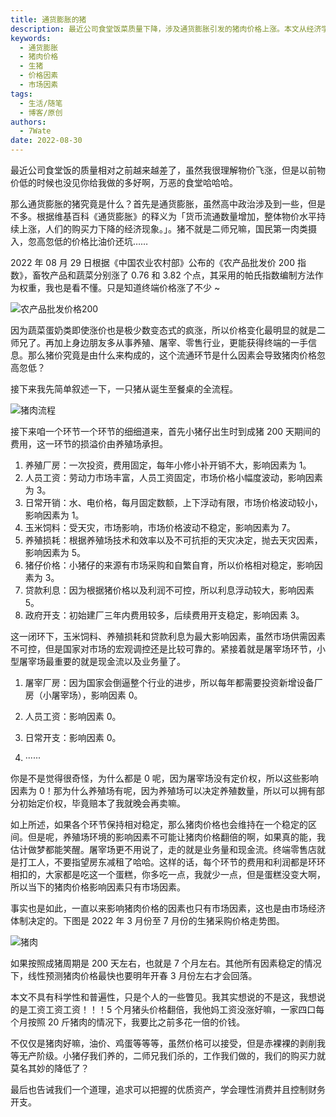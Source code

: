 ```yaml
---
title: 通货膨胀的猪
description: 最近公司食堂饭菜质量下降，涉及通货膨胀引发的猪肉价格上涨。本文从经济学角度探讨通货膨胀和猪肉价格的关系，分析了猪肉生产流程中各环节的影响因素，以及市场因素对猪肉价格的影响。
keywords:
  - 通货膨胀
  - 猪肉价格
  - 生猪
  - 价格因素
  - 市场因素
tags:
  - 生活/随笔
  - 博客/原创
authors:
  - 7Wate
date: 2022-08-30
---
```


最近公司食堂饭的质量相对之前越来越差了，虽然我很理解物价飞涨，但是以前物价低的时候也没见你给我做的多好啊，万恶的食堂哈哈哈。

那么通货膨胀的猪究竟是什么？首先是通货膨胀，虽然高中政治涉及到一些，但是不多。根据维基百科《通货膨胀》的释义为「货币流通数量增加，整体物价水平持续上涨，人们的购买力下降的经济现象。」。猪不就是二师兄嘛，国民第一肉类摄入，忽高忽低的价格比油价还坑……

2022 年 08 月 29 日根据《中国农业农村部》公布的《农产品批发价 200 指数》，畜牧产品和蔬菜分别涨了 0.76 和 3.82 个点，其采用的帕氏指数编制方法作为权重，我也是看不懂。只是知道终端价格涨了不少 ~

![农产品批发价格200](https://static.7wate.com/img/2022/08/30/4a867fdac4713.png)

因为蔬菜蛋奶类即使涨价也是极少数变态式的疯涨，所以价格变化最明显的就是二师兄了。再加上身边朋友多从事养殖、屠宰、零售行业，更能获得终端的一手信息。那么猪价究竟是由什么来构成的，这个流通环节是什么因素会导致猪肉价格忽高忽低？

接下来我先简单叙述一下，一只猪从诞生至餐桌的全流程。

![猪肉流程](https://static.7wate.com/img/2022/08/30/3484b5d51dad0.png)

接下来咱一个环节一个环节的细细道来，首先小猪仔出生时到成猪 200 天期间的费用，这一环节的损溢价由养殖场承担。

1. 养殖厂房：一次投资，费用固定，每年小修小补开销不大，影响因素为 1。
2. 人员工资：劳动力市场丰富，人员工资固定，市场价格小幅度波动，影响因素为 3。
3. 日常开销：水、电价格，每月固定数额，上下浮动有限，市场价格波动较小，影响因素为 1。
4. 玉米饲料：受天灾，市场影响，市场价格波动不稳定，影响因素为 7。
5. 养殖损耗：根据养殖场技术和效率以及不可抗拒的天灾决定，抛去天灾因素，影响因素为 5。
6. 猪仔价格：小猪仔的来源有市场采购和自繁自育，所以价格相对稳定，影响因素为 3。
7. 贷款利息：因为根据猪价格以及利润不可控，所以利息浮动较大，影响因素 5。
8. 政府开支：初始建厂三年内费用较多，后续费用开支稳定，影响因素 3。

这一闭环下，玉米饲料、养殖损耗和贷款利息为最大影响因素，虽然市场供需因素不可控，但是国家对市场的宏观调控还是比较可靠的。紧接着就是屠宰场环节，小型屠宰场最重要的就是现金流以及业务量了。

1. 屠宰厂房：因为国家会倒逼整个行业的进步，所以每年都需要投资新增设备厂房（小屠宰场），影响因素 0。
2. 人员工资：影响因素 0。
3. 日常开支：影响因素 0。

4. ······

你是不是觉得很奇怪，为什么都是 0 呢，因为屠宰场没有定价权，所以这些影响因素为 0！那为什么养殖场有呢，因为养殖场可以决定养殖数量，所以可以拥有部分初始定价权，毕竟赔本了我就晚会再卖嘛。

如上所述，如果各个环节保持相对稳定，那么猪肉价格也会维持在一个稳定的区间。但是呢，养殖场环境的影响因素不可能让猪肉价格翻倍的啊，如果真的能，我估计做梦都能笑醒。屠宰场更不用说了，走的就是业务量和现金流。终端零售店就是打工人，不要指望房东减租了哈哈。这样的话，每个环节的费用和利润都是环环相扣的，大家都是吃这一个蛋糕，你多吃一点，我就少一点，但是蛋糕没变大啊，所以当下的猪肉价格影响因素只有市场因素。

事实也是如此，一直以来影响猪肉价格的因素也只有市场因素，这也是由市场经济体制决定的。下图是 2022 年 3 月份至 7 月份的生猪采购价格走势图。

![猪肉](https://static.7wate.com/img/2022/08/30/9c4bdac7061b9.png)

如果按照成猪周期是 200 天左右，也就是 7 个月左右。其他所有因素稳定的情况下，线性预测猪肉价格最快也要明年开春 3 月份左右才会回落。

本文不具有科学性和普遍性，只是个人的一些瞥见。我其实想说的不是这，我想说的是工资工资工资！！！5 个月猪头价格翻倍，我他妈工资没涨好嘛，一家四口每个月按照 20 斤猪肉的情况下，我要比之前多花一倍的价钱。

不仅仅是猪肉好嘛，油价、鸡蛋等等等，虽然价格可以接受，但是赤裸裸的剥削我等无产阶级。小猪仔我们养的，二师兄我们杀的，工作我们做的，我们的购买力就莫名其妙的降低了？

最后也告诫我们一个道理，追求可以把握的优质资产，学会理性消费并且控制财务开支。
